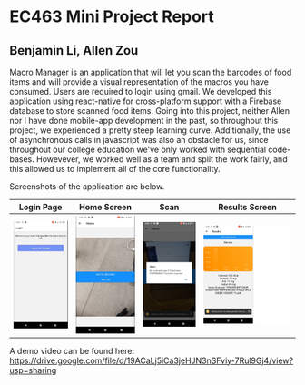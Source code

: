 # EC463 Mini Project Report
## Benjamin Li, Allen Zou

Macro Manager is an application that will let you scan the barcodes of food items and will provide a visual representation of the macros you have consumed. Users are required to login using gmail. We developed this application using react-native for cross-platform support with a Firebase database to store scanned food items. Going into this project, neither Allen nor I have done mobile-app development in the past, so throughout this project, we experienced a pretty steep learning curve. Additionally, the use of asynchronous calls in javascript was also an obstacle for us, since throughout our college education we've only worked with sequential code-bases. Howevever, we worked well as a team and split the work fairly, and this allowed us to implement all of the core functionality.

Screenshots of the application are below.

Login Page                 |  Home Screen              |  Scan                     |  Results Screen
:-------------------------:|:-------------------------:|:-------------------------:|:-------------------------:
![](./resources/images/login.png?raw=true)  |  ![](./resources/images/home_screen.png?raw=true)  |  ![](./resources/images/scan.png?raw=true)  |  ![](./resources/images/results.png?raw=true)

A demo video can be found here: https://drive.google.com/file/d/19ACaLj5iCa3jeHJN3nSFviy-7Rul9Gj4/view?usp=sharing